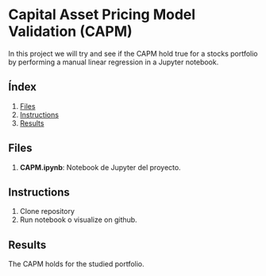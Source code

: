 # Capital Asset Pricing Model Validation (CAPM)

In this project we will try and see if the CAPM hold true for a stocks portfolio by performing a manual linear regression in a Jupyter notebook.


## Índex
1. [Files](#files)
2. [Instructions](#instructions)
3. [Results](#results)


## Files <a name="files"></a>
1. **CAPM.ipynb**: Notebook de Jupyter del proyecto. </br>


## Instructions <a name="instructions"></a>
1. Clone repository
2. Run notebook o visualize on github.
 

## Results <a name="results"></a>
The CAPM holds for the studied portfolio.
